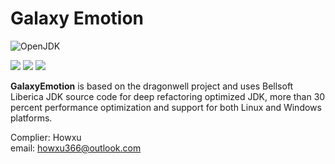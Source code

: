 # Galaxy Emotion
![OpenJDK](https://raw.githubusercontent.com/wiki/dragonwell-project/dragonwell8/images/dragonwell_std_txt_horiz.png)

![](https://img.shields.io/badge/OpenJDK-CLI-blue) ![](https://img.shields.io/badge/Dragonwell-Alibaba-green) ![](https://img.shields.io/badge/Liberica-bellsoft-blue)

**GalaxyEmotion** is based on the dragonwell project and uses Bellsoft Liberica JDK source code for deep refactoring optimized JDK, more than 30 percent performance optimization and support for both Linux and Windows platforms.  

Complier: Howxu  
email: <howxu366@outlook.com>
